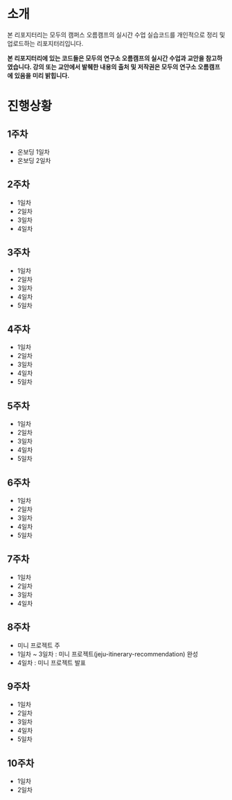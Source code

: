 # 소개

본 리포지터리는 모두의 캠퍼스 오름캠프의 실시간 수업 실습코드를 개인적으로 정리 및 업로드하는 리포지터리입니다.

**본 리포지터리에 있는 코드들은 모두의 연구소 오름캠프의 실시간 수업과 교안을 참고하였습니다. 강의 또는 교안에서 발췌한 내용의 출처 및 저작권은 모두의 연구소 오름캠프에 있음을 미리 밝힙니다.**

# 진행상황

## 1주차
- 온보딩 1일차
- 온보딩 2일차

## 2주차
- 1일차 
- 2일차
- 3일차
- 4일차

## 3주차
- 1일차
- 2일차
- 3일차
- 4일차
- 5일차

## 4주차
- 1일차
- 2일차
- 3일차
- 4일차
- 5일차

## 5주차
- 1일차
- 2일차
- 3일차
- 4일차
- 5일차

## 6주차
- 1일차
- 2일차
- 3일차
- 4일차
- 5일차

## 7주차
- 1일차
- 2일차
- 3일차
- 4일차

## 8주차
- 미니 프로젝트 주
- 1일차 ~ 3일차 : 미니 프로젝트(jeju-itinerary-recommendation) 완성
- 4일차 : 미니 프로젝트 발표

## 9주차
- 1일차
- 2일차
- 3일차
- 4일차
- 5일차

## 10주차
- 1일차
- 2일차